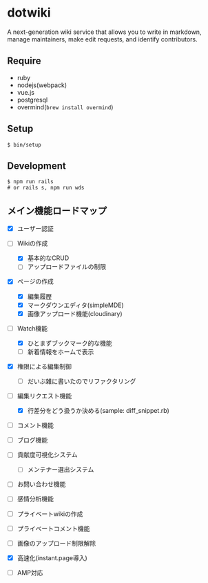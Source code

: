 # dotwiki

A next-generation wiki service that allows you to write in markdown, manage maintainers, make edit requests, and identify contributors.

## Require

- ruby
- nodejs(webpack)
- vue.js
- postgresql
- overmind(`brew install overmind`)

## Setup

```
$ bin/setup
```

## Development

```
$ npm run rails
# or rails s, npm run wds
```

## メイン機能ロードマップ

- [x] ユーザー認証
- [ ] Wikiの作成
  - [x] 基本的なCRUD
  - [ ] アップロードファイルの制限
- [x] ページの作成
  - [x] 編集履歴
  - [x] マークダウンエディタ(simpleMDE)
  - [x] 画像アップロード機能(cloudinary)
- [ ] Watch機能
  - [x] ひとまずブックマーク的な機能
  - [ ] 新着情報をホームで表示
- [x] 権限による編集制御
  - [ ] だいぶ雑に書いたのでリファクタリング
- [ ] 編集リクエスト機能
  - [x] 行差分をどう扱うか決める(sample: diff_snippet.rb)
- [ ] コメント機能
- [ ] ブログ機能
- [ ] 貢献度可視化システム
  - [ ] メンテナー選出システム
- [ ] お問い合わせ機能
- [ ] 感情分析機能
- [ ] プライベートwikiの作成
- [ ] プライベートコメント機能
- [ ] 画像のアップロード制限解除
- [x] 高速化(instant.page導入)
- [ ] AMP対応


